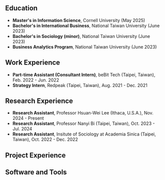 ## Education
- **Master's in Information Science**, Cornell University (May 2025)
- **Bachelor's in International Business**, National Taiwan University (June 2023)
- **Bachelor's in Sociology (minor)**, National Taiwan University (June 2023)
- **Business Analytics Program**, National Taiwan University (June 2023)
  
## Work Experience
- **Part-time Assistant (Consultant Intern)**, beBit Tech (Taipei, Taiwan), Feb. 2022 - Jun. 2022
- **Strategy Intern**, Redpeak (Taipei, Taiwan), Aug. 2021 - Dec. 2021
  
## Research Experience
- **Research Assistant**, Professor Hsuan-Wei Lee (Ithaca, U.S.A.), Nov. 2024 - Present
- **Research Assistant**, Professor Nanyi Bi (Taipei, Taiwan), Oct. 2023 - Jul. 2024
- **Research Assistant**, Insitute of Sociology at Academia Sinica (Taipei, Taiwan), Oct. 2022 - Dec. 2022

## Project Experience
## Software and Tools
